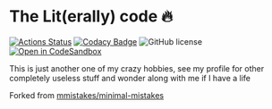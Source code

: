 # The Lit(erally) code 🔥

[![Actions Status](https://github.com/dopewind/dopewind.github.io/workflows/Automatic%20build/badge.svg?branch=master&event=push)](https://github.com/dopewind/dopewind.github.io/actions) [![Codacy Badge](https://api.codacy.com/project/badge/Grade/b959227bb9394af09a2bfbfb7190fa6c)](https://app.codacy.com/manual/dopewind/dopewind.github.io?utm_source=github.com&utm_medium=referral&utm_content=dopewind/dopewind.github.io&utm_campaign=Badge_Grade_Dashboard) ![GitHub license](https://img.shields.io/github/license/dopewind/dopewind.github.io.svg) [![Open in CodeSandbox](https://img.shields.io/badge/Open%20in-CodeSandbox-blue?style=flat-square&logo=codesandbox)](https://githubbox.com/dopewind/dopewind.github.io)

This is just another one of my crazy hobbies, see my profile for other completely useless stuff and wonder along with me if I have a life

Forked from [mmistakes/minimal-mistakes](https://github.com/mmistakes/minimal-mistakes)

